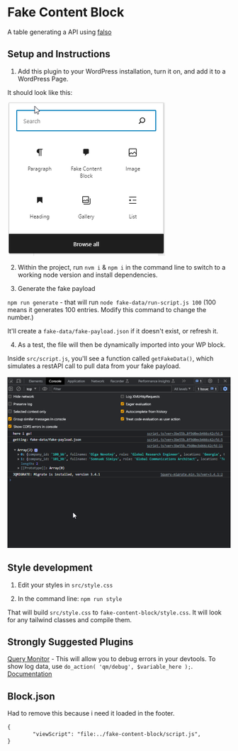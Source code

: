 # Fake Content Block

A table generating a API using [falso](https://ngneat.github.io/falso/docs/getting-started)


## Setup and Instructions

1. Add this plugin to your WordPress installation, turn it on, and add it to a WordPress Page.

It should look like this:

![](/readme-image-1.png)


2. Within the project, run `nvm i` & `npm i` in the command line to switch to a working node version and install dependencies.

3. Generate the fake payload

`npm run generate` - that will run `node fake-data/run-script.js 100` (100 means it generates 100 entries. Modify this command to change the number.)

It'll create a `fake-data/fake-payload.json` if it doesn't exist, or refresh it.

4. As a test, the file will then be dynamically imported into your WP block.

Inside `src/script.js`, you'll see a function called `getFakeData()`, which simulates a restAPI call to pull data from your fake payload.

![](/readme-image-2.png)


## Style development

1. Edit your styles in `src/style.css`

2. In the command line: `npm run style` 

That will build `src/style.css` to `fake-content-block/style.css`. It will look for any tailwind classes and compile them.


## Strongly Suggested Plugins

[Query Monitor](https://wordpress.org/plugins/query-monitor/) - This will allow you to debug errors in your devtools. To show log data, use `do_action( 'qm/debug', $variable_here );`. [Documentation](https://querymonitor.com/docs/logging-variables/)



## Block.json
Had to remove this because i need it loaded in the footer.

```
{
        "viewScript": "file:../fake-content-block/script.js",    
}
```
